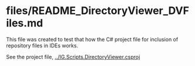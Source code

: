 
# files/README_DirectoryViewer_DVFiles.md

This file was created to test that how the C# project file for inclusion of repository files in IDEs works.

See the project file, [../IG.Scripts.DirectoryViewer.csproj](../IG.Scripts.DirectoryViewer.csproj)

